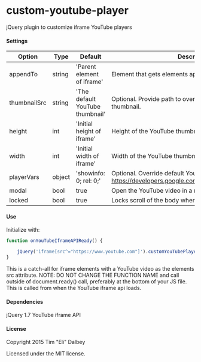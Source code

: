 # custom-youtube-player
jQuery plugin to customize iframe YouTube players

#### Settings

Option | Type | Default | Description
------ | ---- | ------- | -----------
appendTo | string | 'Parent element of iframe' | Element that gets elements appended to.
thumbnailSrc | string | 'The default YouTube thumbnail' | Optional. Provide path to override the default YouTube thumbnail.
height | int | 'Initial height of iframe' | Height of the YouTube thumbnail.
width | int | 'Initial width of iframe' | Width of the YouTube thumbnail.
playerVars | object | 'showinfo: 0; rel: 0;' | Optional. Override default YouTube iframe options. See https://developers.google.com/youtube/player_parameters
modal | bool | true | Open the YouTube video in a modal.
locked | bool | true | Locks scroll of the body when the modal is open.

#### Use

Initialize with:

```javascript
function onYouTubeIframeAPIReady() {

    jQuery('iframe[src^="https://www.youtube.com"]').customYouTubePlayer();
}
 ```
 This is a catch-all for iframe elements with a YouTube video as the elements src attribute.
 NOTE: DO NOT CHANGE THE FUNCTION NAME and call outside of document.ready() call, preferably at the bottom of your JS file. This is called from when the YouTube iframe api loads.

#### Dependencies

jQuery 1.7
YouTube iframe API

#### License

Copyright 2015 Tim "Eli" Dalbey

Licensed under the MIT license.
